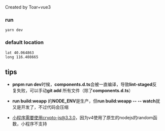 
Created by Toar+vue3


### run
```
yarn dev
```

### default location
```
lat 40.064863
long 116.408665
```



## tips
* **pnpm run dev**时候，**components.d.ts**会被一直编译，导致**lint-staged**反复失败，可以手动**git add** 所有文件（除了**components.d.ts**）



* **run build:weapp** 的**NODE_ENV**是生产，但**run build:weapp -- -- watch**就又是开发了，不过代码会压缩

* 小程序需要使用crypto-js@3.3.0，因为v4使用了原生的nodejs的random函数，小程序不支持